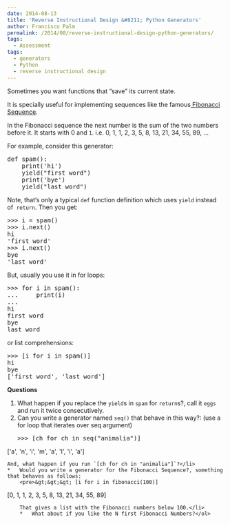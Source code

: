 ```yaml
---
date: 2014-08-13
title: 'Reverse Instructional Design &#8211; Python Generators'
author: Francisco Palm
permalink: /2014/08/reverse-instructional-design-python-generators/
tags:
  - Assessment
tags:
  - generators
  - Python
  - reverse instructional design
---
```

Sometimes you want functions that &#8220;save&#8221; its current state.

It is specially useful for implementing sequences like the famous[ Fibonacci Sequence][1].

In the Fibonacci sequence the next number is the sum of the two numbers before it. It starts with 0 and `1`. i.e. 0, 1, 1, 2, 3, 5, 8, 13, 21, 34, 55, 89, &#8230;

For example, consider this generator:

<pre>def spam():
    print('hi')
    yield("first word")
    print('bye')
    yield("last word")</pre>

Note, that&#8217;s only a typical `def` function definition which uses `yield` instead of  `return`. Then you get:

<pre>&gt;&gt;&gt; i = spam()
&gt;&gt;&gt; i.next()
hi
'first word'
&gt;&gt;&gt; i.next()
bye
'last word'</pre>

But, usually you use it in for loops:

<pre>&gt;&gt;&gt; for i in spam():
...     print(i)
...
hi
first word
bye
last word</pre>

or list comprehensions:

<pre>&gt;&gt;&gt; [i for i in spam()]
hi
bye
['first word', 'last word']</pre>

**Questions**

1.  What happen if you replace the `yield`s in `spam` for `return`s?, call it `eggs` and run it twice consecutively.
2.  Can you write a generator named `seq()` that behave in this way?: (use a for loop that iterates over seq argument) 
    <pre>&gt;&gt;&gt; [ch for ch in seq("animalia")]
['a', 'n', 'i', 'm', 'a', 'l', 'i', 'a']</pre>
    
    And, what happen if you run `[ch for ch in "animalia"]`?</li> 
    *   Would you write a generator for the Fibonacci Sequence?, something that behaves as follows: 
        <pre>&gt;&gt;&gt; [i for i in fibonacci(100)]
[0, 1, 1, 2, 3, 5, 8, 13, 21, 34, 55, 89]</pre>
        
        That gives a list with the Fibonacci numbers below 100.</li> 
        *   What about if you like the N first Fibonacci Numbers?</ol>

 [1]: http://en.wikipedia.org/wiki/Fibonacci_number "Fibonacci Sequence"
